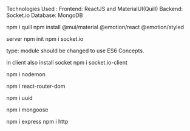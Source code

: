 Technologies Used :
Frontend: ReactJS and MaterialUI(Quill)
Backend: Socket.io
Database: MongoDB

npm i quill
npm install @mui/material @emotion/react @emotion/styled

server
npm init
npm i socket.io

type: module should be changed to use ES6 Concepts.

in client also install socket
npm i socket.io-client

npm i nodemon

npm i react-router-dom

npm i uuid

npm i mongoose

npm i express
npm i http



